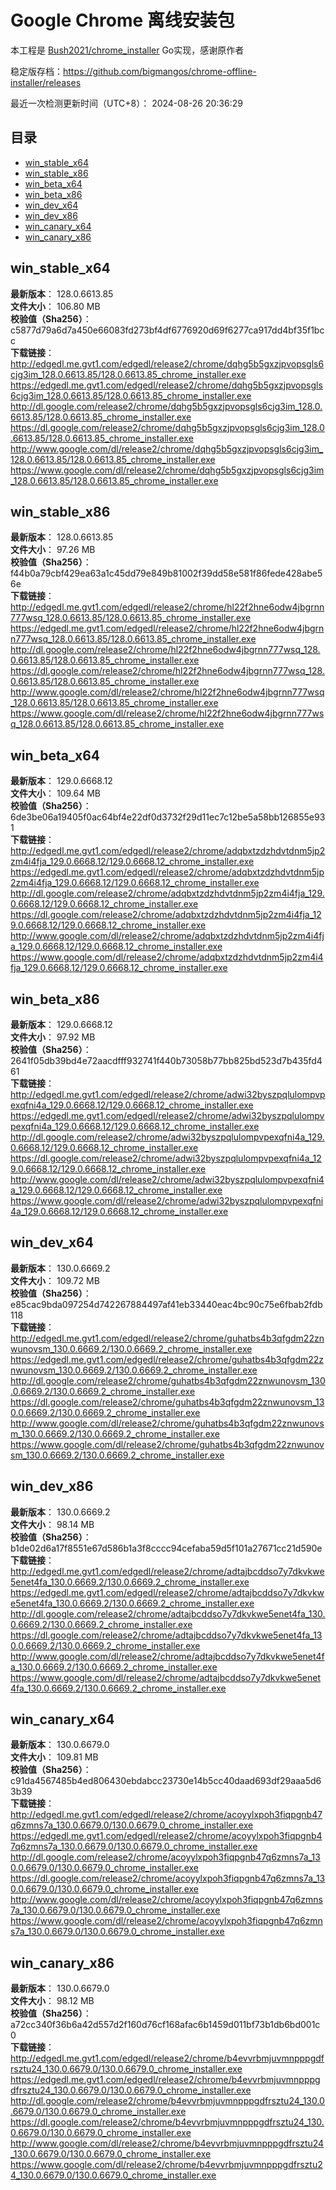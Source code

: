 # Google Chrome 离线安装包
本工程是 [Bush2021/chrome_installer](https://github.com/Bush2021/chrome_installer) Go实现，感谢原作者

稳定版存档：<https://github.com/bigmangos/chrome-offline-installer/releases>

最近一次检测更新时间（UTC+8）：
2024-08-26 20:36:29

## 目录
* [win_stable_x64](https://github.com/bigmangos/chrome-offline-installer?tab=readme-ov-file#win_stable_x64)
* [win_stable_x86](https://github.com/bigmangos/chrome-offline-installer?tab=readme-ov-file#win_stable_x86)
* [win_beta_x64](https://github.com/bigmangos/chrome-offline-installer?tab=readme-ov-file#win_beta_x64)
* [win_beta_x86](https://github.com/bigmangos/chrome-offline-installer?tab=readme-ov-file#win_beta_x86)
* [win_dev_x64](https://github.com/bigmangos/chrome-offline-installer?tab=readme-ov-file#win_dev_x64)
* [win_dev_x86](https://github.com/bigmangos/chrome-offline-installer?tab=readme-ov-file#win_dev_x86)
* [win_canary_x64](https://github.com/bigmangos/chrome-offline-installer?tab=readme-ov-file#win_canary_x64)
* [win_canary_x86](https://github.com/bigmangos/chrome-offline-installer?tab=readme-ov-file#win_canary_x86)

## win_stable_x64
**最新版本**： 128.0.6613.85  
**文件大小**： 106.80 MB  
**校验值（Sha256）**： c5877d79a6d7a450e66083fd273bf4df6776920d69f6277ca917dd4bf35f1bcc  
**下载链接**：
http://edgedl.me.gvt1.com/edgedl/release2/chrome/dqhg5b5gxzjpvopsgls6cjg3im_128.0.6613.85/128.0.6613.85_chrome_installer.exe
https://edgedl.me.gvt1.com/edgedl/release2/chrome/dqhg5b5gxzjpvopsgls6cjg3im_128.0.6613.85/128.0.6613.85_chrome_installer.exe
http://dl.google.com/release2/chrome/dqhg5b5gxzjpvopsgls6cjg3im_128.0.6613.85/128.0.6613.85_chrome_installer.exe
https://dl.google.com/release2/chrome/dqhg5b5gxzjpvopsgls6cjg3im_128.0.6613.85/128.0.6613.85_chrome_installer.exe
http://www.google.com/dl/release2/chrome/dqhg5b5gxzjpvopsgls6cjg3im_128.0.6613.85/128.0.6613.85_chrome_installer.exe
https://www.google.com/dl/release2/chrome/dqhg5b5gxzjpvopsgls6cjg3im_128.0.6613.85/128.0.6613.85_chrome_installer.exe
## win_stable_x86
**最新版本**： 128.0.6613.85  
**文件大小**： 97.26 MB  
**校验值（Sha256）**： f44b0a79cbf429ea63a1c45dd79e849b81002f39dd58e581f86fede428abe56e  
**下载链接**：
http://edgedl.me.gvt1.com/edgedl/release2/chrome/hl22f2hne6odw4jbgrnn777wsq_128.0.6613.85/128.0.6613.85_chrome_installer.exe
https://edgedl.me.gvt1.com/edgedl/release2/chrome/hl22f2hne6odw4jbgrnn777wsq_128.0.6613.85/128.0.6613.85_chrome_installer.exe
http://dl.google.com/release2/chrome/hl22f2hne6odw4jbgrnn777wsq_128.0.6613.85/128.0.6613.85_chrome_installer.exe
https://dl.google.com/release2/chrome/hl22f2hne6odw4jbgrnn777wsq_128.0.6613.85/128.0.6613.85_chrome_installer.exe
http://www.google.com/dl/release2/chrome/hl22f2hne6odw4jbgrnn777wsq_128.0.6613.85/128.0.6613.85_chrome_installer.exe
https://www.google.com/dl/release2/chrome/hl22f2hne6odw4jbgrnn777wsq_128.0.6613.85/128.0.6613.85_chrome_installer.exe
## win_beta_x64
**最新版本**： 129.0.6668.12  
**文件大小**： 109.64 MB  
**校验值（Sha256）**： 6de3be06a19405f0ac64bf4e22df0d3732f29d11ec7c12be5a58bb126855e931  
**下载链接**：
http://edgedl.me.gvt1.com/edgedl/release2/chrome/adqbxtzdzhdvtdnm5jp2zm4i4fja_129.0.6668.12/129.0.6668.12_chrome_installer.exe
https://edgedl.me.gvt1.com/edgedl/release2/chrome/adqbxtzdzhdvtdnm5jp2zm4i4fja_129.0.6668.12/129.0.6668.12_chrome_installer.exe
http://dl.google.com/release2/chrome/adqbxtzdzhdvtdnm5jp2zm4i4fja_129.0.6668.12/129.0.6668.12_chrome_installer.exe
https://dl.google.com/release2/chrome/adqbxtzdzhdvtdnm5jp2zm4i4fja_129.0.6668.12/129.0.6668.12_chrome_installer.exe
http://www.google.com/dl/release2/chrome/adqbxtzdzhdvtdnm5jp2zm4i4fja_129.0.6668.12/129.0.6668.12_chrome_installer.exe
https://www.google.com/dl/release2/chrome/adqbxtzdzhdvtdnm5jp2zm4i4fja_129.0.6668.12/129.0.6668.12_chrome_installer.exe
## win_beta_x86
**最新版本**： 129.0.6668.12  
**文件大小**： 97.92 MB  
**校验值（Sha256）**： 2641f05db39bd4e72aacdfff932741f440b73058b77bb825bd523d7b435fd461  
**下载链接**：
http://edgedl.me.gvt1.com/edgedl/release2/chrome/adwi32byszpqlulompvpexqfni4a_129.0.6668.12/129.0.6668.12_chrome_installer.exe
https://edgedl.me.gvt1.com/edgedl/release2/chrome/adwi32byszpqlulompvpexqfni4a_129.0.6668.12/129.0.6668.12_chrome_installer.exe
http://dl.google.com/release2/chrome/adwi32byszpqlulompvpexqfni4a_129.0.6668.12/129.0.6668.12_chrome_installer.exe
https://dl.google.com/release2/chrome/adwi32byszpqlulompvpexqfni4a_129.0.6668.12/129.0.6668.12_chrome_installer.exe
http://www.google.com/dl/release2/chrome/adwi32byszpqlulompvpexqfni4a_129.0.6668.12/129.0.6668.12_chrome_installer.exe
https://www.google.com/dl/release2/chrome/adwi32byszpqlulompvpexqfni4a_129.0.6668.12/129.0.6668.12_chrome_installer.exe
## win_dev_x64
**最新版本**： 130.0.6669.2  
**文件大小**： 109.72 MB  
**校验值（Sha256）**： e85cac9bda097254d742267884497af41eb33440eac4bc90c75e6fbab2fdb118  
**下载链接**：
http://edgedl.me.gvt1.com/edgedl/release2/chrome/guhatbs4b3qfgdm22znwunovsm_130.0.6669.2/130.0.6669.2_chrome_installer.exe
https://edgedl.me.gvt1.com/edgedl/release2/chrome/guhatbs4b3qfgdm22znwunovsm_130.0.6669.2/130.0.6669.2_chrome_installer.exe
http://dl.google.com/release2/chrome/guhatbs4b3qfgdm22znwunovsm_130.0.6669.2/130.0.6669.2_chrome_installer.exe
https://dl.google.com/release2/chrome/guhatbs4b3qfgdm22znwunovsm_130.0.6669.2/130.0.6669.2_chrome_installer.exe
http://www.google.com/dl/release2/chrome/guhatbs4b3qfgdm22znwunovsm_130.0.6669.2/130.0.6669.2_chrome_installer.exe
https://www.google.com/dl/release2/chrome/guhatbs4b3qfgdm22znwunovsm_130.0.6669.2/130.0.6669.2_chrome_installer.exe
## win_dev_x86
**最新版本**： 130.0.6669.2  
**文件大小**： 98.14 MB  
**校验值（Sha256）**： b1de02d6a17f8551e67d586b1a3f8cccc94cefaba59d5f101a27671cc21d590e  
**下载链接**：
http://edgedl.me.gvt1.com/edgedl/release2/chrome/adtajbcddso7y7dkvkwe5enet4fa_130.0.6669.2/130.0.6669.2_chrome_installer.exe
https://edgedl.me.gvt1.com/edgedl/release2/chrome/adtajbcddso7y7dkvkwe5enet4fa_130.0.6669.2/130.0.6669.2_chrome_installer.exe
http://dl.google.com/release2/chrome/adtajbcddso7y7dkvkwe5enet4fa_130.0.6669.2/130.0.6669.2_chrome_installer.exe
https://dl.google.com/release2/chrome/adtajbcddso7y7dkvkwe5enet4fa_130.0.6669.2/130.0.6669.2_chrome_installer.exe
http://www.google.com/dl/release2/chrome/adtajbcddso7y7dkvkwe5enet4fa_130.0.6669.2/130.0.6669.2_chrome_installer.exe
https://www.google.com/dl/release2/chrome/adtajbcddso7y7dkvkwe5enet4fa_130.0.6669.2/130.0.6669.2_chrome_installer.exe
## win_canary_x64
**最新版本**： 130.0.6679.0  
**文件大小**： 109.81 MB  
**校验值（Sha256）**： c91da4567485b4ed806430ebdabcc23730e14b5cc40daad693df29aaa5d63b39  
**下载链接**：
http://edgedl.me.gvt1.com/edgedl/release2/chrome/acoyylxpoh3fiqpgnb47q6zmns7a_130.0.6679.0/130.0.6679.0_chrome_installer.exe
https://edgedl.me.gvt1.com/edgedl/release2/chrome/acoyylxpoh3fiqpgnb47q6zmns7a_130.0.6679.0/130.0.6679.0_chrome_installer.exe
http://dl.google.com/release2/chrome/acoyylxpoh3fiqpgnb47q6zmns7a_130.0.6679.0/130.0.6679.0_chrome_installer.exe
https://dl.google.com/release2/chrome/acoyylxpoh3fiqpgnb47q6zmns7a_130.0.6679.0/130.0.6679.0_chrome_installer.exe
http://www.google.com/dl/release2/chrome/acoyylxpoh3fiqpgnb47q6zmns7a_130.0.6679.0/130.0.6679.0_chrome_installer.exe
https://www.google.com/dl/release2/chrome/acoyylxpoh3fiqpgnb47q6zmns7a_130.0.6679.0/130.0.6679.0_chrome_installer.exe
## win_canary_x86
**最新版本**： 130.0.6679.0  
**文件大小**： 98.12 MB  
**校验值（Sha256）**： a72cc340f36b6a42d557d2f160d76cf168afac6b1459d011bf73b1db6bd001c0  
**下载链接**：
http://edgedl.me.gvt1.com/edgedl/release2/chrome/b4evvrbmjuvmnpppgdfrsztu24_130.0.6679.0/130.0.6679.0_chrome_installer.exe
https://edgedl.me.gvt1.com/edgedl/release2/chrome/b4evvrbmjuvmnpppgdfrsztu24_130.0.6679.0/130.0.6679.0_chrome_installer.exe
http://dl.google.com/release2/chrome/b4evvrbmjuvmnpppgdfrsztu24_130.0.6679.0/130.0.6679.0_chrome_installer.exe
https://dl.google.com/release2/chrome/b4evvrbmjuvmnpppgdfrsztu24_130.0.6679.0/130.0.6679.0_chrome_installer.exe
http://www.google.com/dl/release2/chrome/b4evvrbmjuvmnpppgdfrsztu24_130.0.6679.0/130.0.6679.0_chrome_installer.exe
https://www.google.com/dl/release2/chrome/b4evvrbmjuvmnpppgdfrsztu24_130.0.6679.0/130.0.6679.0_chrome_installer.exe
